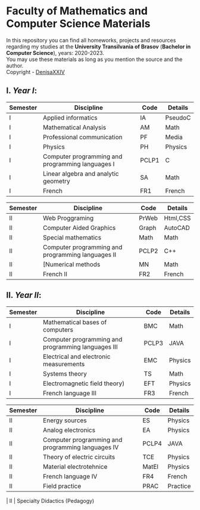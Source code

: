 # Faculty of Mathematics and Computer Science Materials

In this repository you can find all homeworks, projects and resources regarding my studies at the **University Transilvania of Brasov** (**Bachelor in Computer Science**), years: 2020-2023.<br>
You may use these materials as long as you mention the source and the author. <br>
Copyright - [DenisaXXIV](https://github.com/BaluIT-ist)

## I. *Year I*:

| Semester | Discipline                                                                                                                                       | Code | Details | 
| -------- | ------------------------------------------------------------------------------------------------------------------------------------------------ | ---- | ------- | 
| I        | Applied informatics													                      | IA   | PseudoC | 
| I        | Mathematical Analysis                                                                                                                            | AM   | Math    | 
| I        | Professional communication															      | PF   | Media   |
| I        | Physics																	      | PH   | Physics | 
| I        | Computer programming and programming languages ​​I                                                                                                 | PCLP1|   C     |
| I        | Linear algebra and analytic geometry        												      | SA   | Math    |
| I        | French                                                                                                                                           | FR1  | French  | 


| Semester | Discipline                                                                                                                                       | Code   | Details   | 
| -------- | ------------------------------------------------------------------------------------------------------------------------------------------------ | ------ | --------- | 
| II       | Web Proggraming                                                                                        					      | PrWeb  | Html,CSS  | 
| II       | Computer Aided Graphics										              				      | Graph  | AutoCAD   | 
| II       | Special mathematics				  			 		 	 				              | Math   | Math      | 
| II       | Computer programming and programming languages ​​II 			 		 						  	      | PCLP2  | C++       |
| II       | [Numerical methods  				 	 	 	 	 			 			              | MN     | Math      | 
| II       | French II                                                                                                                                        | FR2    | French    | 

                                                                                                                                                          

## II. *Year II*:

| Semester | Discipline                                                                                                                                                            | Code    | Details |
| -------- | --------------------------------------------------------------------------------------------------------------------------------------------------------------------- | ------- | ------- |
| I        | Mathematical bases of computers                                                      										   | BMC     | Math    | 
| I        | Computer programming and programming languages ​​III                                                                    						   | PCLP3   | JAVA    | 
| I        | Electrical and electronic measurements 																   | EMC     | Physics | 
| I        | Systems theory                   																	   | TS      | Math    | 
| I        | Electromagnetic field theory)       																   | EFT     | Physics | 
| I        | French language III                           									 	 	 	 			   | FR3     | French  | 


| Semester | Discipline                                                                                                                                                                               | Code | Details    | 
| -------- | ---------------------------------------------------------------------------------------------------------------------------------------------------------------------------------------- | ---- | ---------- | 
| II       | Energy sources                          																		      | ES   | Physics    |
| II       | Analog electronics                           																	      | EA   | Physics    | 
| II       | Computer programming and programming languages ​​IV    				 	 	 									 	      |PCLP4 | JAVA       | 
| II       | Theory of electric circuits     																		   	      | TCE  | Physics    | 
| II       | Material electrotehnice			 	 	 	 	 	 	 	 	 			 	 	 				      | MatEl| Physics 	  | 
| II       | French language IV                                                                                                   						  		      | FR4  | French 	  | 
| II       | Field practice            			 	 	 		 	 	 	 	 	                             				   	      | PRAC | Practice   |











| II       | Specialty Didactics (Pedagogy)                                                                                                                                                           
